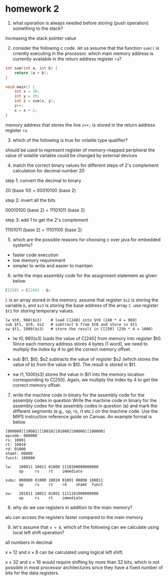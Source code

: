# homework 2

1.  what operation is always needed before storing (push operation) something to the stack?

increasing the stack pointer value

2.  consider the following c code.  let us assume that the function `sum()` is crrently executing in the processor.  which main memory address is currently available in the return address register `ra`?

```c
int sum(int a, int b) {
    return (a + b);
}

void main() {
    int x = 10;
    int y = 20;
    int z = sum(x, y);
    z++;
    x = x + 2;
}
```
memory address that stores the line `z++;` is stored in the return address register `ra`

3.  which of the following is true for volatile type qualifier?

should be used to represent register of memory-mapped peripheral
the value of volatile variable could be changed by external devices

4.  match the correct binary values for different steps of 2's complement calculation for decimal number 20

step 1:  convert the decimal to binary 

20 (base 10) = 00010100 (base 2)

step 2:  invert all the bits

00010100 (base 2) = 11101011 (base 2)

step 3:  add 1 to get the 2's complement

11101011 (base 2) = 11101100 (base 2)

5.  which are the possible reasons for choosing c over java for embedded systems?

-  faster code execution
-  low memory requirement
-  simpler to write and easier to maintain

6.  write the mips assembly code for the assignment statement as given below 

```c
C[250] = C[240] - b;
```

`C` is an array stored in the memory.  assume that register `$s2` is storing the variable `b`, and `$s3` is storing the base address of the array `C`.  use register `$t1` for storing temporary values.

```assembly
lw $t0, 960($s3)    # load C[240] into $t0 (240 * 4 = 960)
sub $t1, $t0, $s2   # subtract b from $t0 and store in $t1
sw $t1, 1000($s3)   # store the result in C[250] (250 * 4 = 1000)
```

-  lw $t0, 960($s3) loads the value of C[240] from memory into register $t0. Since each memory address stores 4 bytes (1 word), we need to multiply the index by 4 to get the correct memory offset.

-  sub $t1, $t0, $s2 subtracts the value of register $s2 (which stores the value of b) from the value in $t0. The result is stored in $t1.

-  sw $t1, 1000($s3) stores the value in $t1 into the memory location corresponding to C[250]. Again, we multiply the index by 4 to get the correct memory offset.

7.  write the machine code in binary for the assembly code for the assembly codes in question Write the machine code in binary for the assembly codes for the assembly codes in question (a) and mark the different segments (e.g., op, rs, rt etc.) on the machine code. Use the MIPS instruction reference guide on Canvas. An example format is below

```
[000000][10001][10010][01000][00000][100000]
opcode: 000000
rs: 10001
rt: 10010
rd: 01000
shamt: 00000
funct: 100000
```

```assembly
lw:   100011 10011 01000 1110100000000000
      op     rs    rt    immediate

subu: 000000 01000 10010 01001 00000 100011
      op     rs    rt    rd    shamt  funct

sw:   101011 10011 01001 1111101000000000
      op     rs    rt    immediate
```

8.  why do we use registers in addition to the main memory?

alu can access the registers faster compared to the main memory

9.  let's assume that `x = 8`, which of the following can we calculate using local left shift operation?

all numbers in decimal

$x \times 12$ and $x \times 8$ can be calculated using logical left shift. 

$x \times 32$ and $x \times 16$ would require shifting by more than 32 bits, which is not possible in most processor architectures since they have a fixed number of bits for the data registers.

